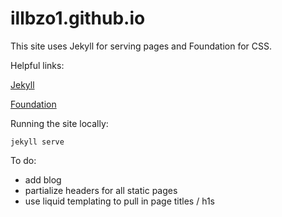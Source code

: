 # illbzo1.github.io
This site uses Jekyll for serving pages and Foundation for CSS.

Helpful links:

[Jekyll](http://jekyllrb.com/)

[Foundation](http://foundation.zurb.com/)

Running the site locally:

    jekyll serve

To do:

* add blog
* partialize headers for all static pages
* use liquid templating to pull in page titles / h1s